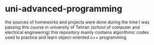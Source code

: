 # uni-advanced-programming
the sources of homeworks and projects were done during the time I was passing this course in university of Tehran (school of computer and electrical engineering) 
this repository mainly contains algorithmic codes used to practice and learn object-oriented c++ programming
